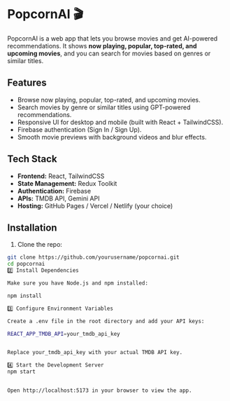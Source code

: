 # PopcornAI 🎬

PopcornAI is a web app that lets you browse movies and get AI-powered recommendations. It shows **now playing, popular, top-rated, and upcoming movies**, and you can search for movies based on genres or similar titles.

## Features

- Browse now playing, popular, top-rated, and upcoming movies.
- Search movies by genre or similar titles using GPT-powered recommendations.
- Responsive UI for desktop and mobile (built with React + TailwindCSS).
- Firebase authentication (Sign In / Sign Up).
- Smooth movie previews with background videos and blur effects.

## Tech Stack

- **Frontend:** React, TailwindCSS
- **State Management:** Redux Toolkit
- **Authentication:** Firebase
- **APIs:** TMDB API, Gemini API
- **Hosting:** GitHub Pages / Vercel / Netlify (your choice)

## Installation

1. Clone the repo:

```bash
git clone https://github.com/yourusername/popcornai.git
cd popcornai
2️⃣ Install Dependencies

Make sure you have Node.js and npm installed:

npm install

3️⃣ Configure Environment Variables

Create a .env file in the root directory and add your API keys:

REACT_APP_TMDB_API=your_tmdb_api_key


Replace your_tmdb_api_key with your actual TMDB API key.

4️⃣ Start the Development Server
npm start


Open http://localhost:5173 in your browser to view the app.
